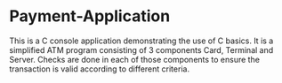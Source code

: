 # Payment-Application

This is a C console application demonstrating the use of C basics. 
It is a simplified ATM program consisting of 3 components Card, Terminal and Server. 
Checks are done in each of those components to ensure the transaction is valid according to different criteria.
